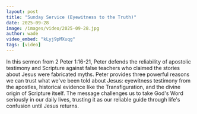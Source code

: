 ```yaml
---
layout: post
title: "Sunday Service (Eyewitness to the Truth)"
date: 2025-09-28
image: /images/video/2025-09-28.jpg
author: wade
video_embed: "kLyj9pMXuqg"
tags: [video]
---
```


In this sermon from 2 Peter 1:16-21, Peter defends the reliability of apostolic testimony and Scripture against false teachers who claimed the stories about Jesus were fabricated myths. Peter provides three powerful reasons we can trust what we've been told about Jesus: eyewitness testimony from the apostles, historical evidence like the Transfiguration, and the divine origin of Scripture itself. The message challenges us to take God's Word seriously in our daily lives, trusting it as our reliable guide through life's confusion until Jesus returns.
